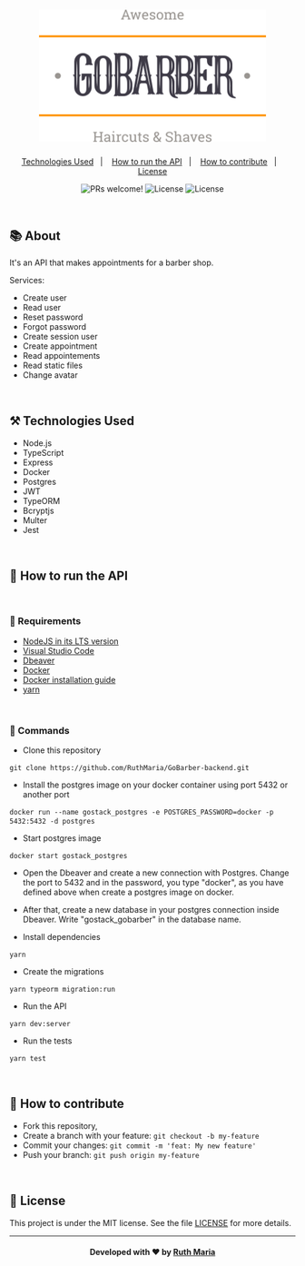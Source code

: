 <h1 align="center">
  <a href="https://github.com/csorlandi/nodejs-concepts">
    <img alt="Logo GoBarber" src="./assets/logo.svg" width="400px" />
  </a>
</h1>

<p align="center">
  <a href="#technologies">Technologies Used</a>&nbsp;&nbsp;&nbsp;|&nbsp;&nbsp;&nbsp;
  <a href="#run">How to run the API</a>&nbsp;&nbsp;&nbsp;|&nbsp;&nbsp;&nbsp;
  <a href="#contribute">How to contribute</a>&nbsp;&nbsp;&nbsp;|&nbsp;&nbsp;&nbsp;
  <a href="#license">License</a>
</p>

<p align="center">
 <img src="https://img.shields.io/static/v1?label=PRs&message=welcome&color=FF9000&labelColor=000000" alt="PRs welcome!" />

  <img alt="License" src="https://img.shields.io/badge/Made%20by-Ruth%20Maria-FF9000">

  <img alt="License" src="https://img.shields.io/static/v1?label=license&message=MIT&color=FF9000&labelColor=000000">
</p>

<br>

## :books: About

It's an API that makes appointments for a barber shop.

Services:

-   Create user
-   Read user
-   Reset password
-   Forgot password
-   Create session user
-   Create appointment
-   Read appointements
-   Read static files
-   Change avatar

<a id="technologies"></a><br>

## ⚒️ Technologies Used

-   Node.js
-   TypeScript
-   Express
-   Docker
-   Postgres
-   JWT
-   TypeORM
-   Bcryptjs
-   Multer
-   Jest

<a id="run"></a><br>

## 🚀 How to run the API

<br>

### :small_orange_diamond: Requirements

-   [NodeJS in its LTS version](https://nodejs.org/en/download/)
-   [Visual Studio Code](https://code.visualstudio.com/download)
-   [Dbeaver](https://dbeaver.io/download/)
-   [Docker](https://www.docker.com/get-started)
-   [Docker installation guide](https://www.notion.so/Instalando-Docker-6290d9994b0b4555a153576a1d97bee2)
-   [yarn](https://classic.yarnpkg.com/en/docs/install/#windows-stable)

<br>

### :small_orange_diamond: Commands

-   Clone this repository

```
git clone https://github.com/RuthMaria/GoBarber-backend.git
```

-   Install the postgres image on your docker container using port 5432 or another port

```
docker run --name gostack_postgres -e POSTGRES_PASSWORD=docker -p 5432:5432 -d postgres
```

-   Start postgres image

```
docker start gostack_postgres
```

-   Open the Dbeaver and create a new connection with Postgres. Change the port to 5432 and in the password, you type "docker", as you have defined above when create a postgres image on docker.

-   After that, create a new database in your postgres connection inside Dbeaver. Write "gostack_gobarber" in the database name.

-   Install dependencies

```
yarn
```

-   Create the migrations

```
yarn typeorm migration:run
```

-   Run the API

```
yarn dev:server
```

-   Run the tests

```
yarn test
```

<br>

## 🎯 How to contribute

-   Fork this repository,
-   Create a branch with your feature: `git checkout -b my-feature`
-   Commit your changes: `git commit -m 'feat: My new feature'`
-   Push your branch: `git push origin my-feature`

<a id="license"></a><br>

## :memo: License

This project is under the MIT license. See the file [LICENSE](LICENSE) for more details.

---

<h4 align="center">
    Developed with ❤️ by <a href="https://www.linkedin.com/in/ruth-maria-9b256071/" target="_blank">Ruth Maria</a>
</h4>
